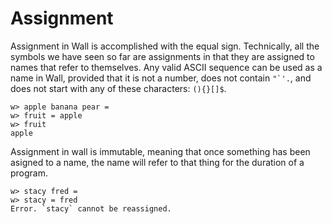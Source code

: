 # Assignment

Assignment in Wall is accomplished with the equal sign.  Technically, all the symbols we have seen so far are assignments in that they are assigned to names that refer to themselves.  Any valid ASCII sequence can be used as a name in Wall, provided that it is not a number, does not contain ```"`'.```, and does not start with any of these characters: `(){}[]$`.

```
w> apple banana pear =
w> fruit = apple
w> fruit
apple
```

Assignment in wall is immutable, meaning that once something has been asigned to a name, the name will refer to that thing for the duration of a program.

```
w> stacy fred = 
w> stacy = fred
Error. `stacy` cannot be reassigned.
```
